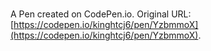 # 

A Pen created on CodePen.io. Original URL: [https://codepen.io/kinghtcj6/pen/YzbmmoX](https://codepen.io/kinghtcj6/pen/YzbmmoX).

